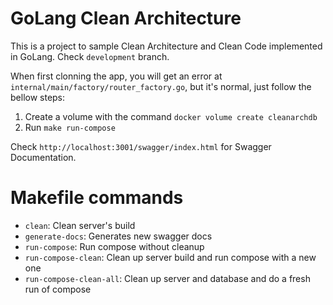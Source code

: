 # GoLang Clean Architecture

This is a project to sample Clean Architecture and Clean Code implemented in GoLang.
Check `development` branch.

When first clonning the app, you will get an error at `internal/main/factory/router_factory.go`,
but it's normal, just follow the bellow steps:

1. Create a volume with the command `docker volume create cleanarchdb`
2. Run `make run-compose`

Check `http://localhost:3001/swagger/index.html` for Swagger Documentation.

# Makefile commands
* `clean`: Clean server's build
* `generate-docs`: Generates new swagger docs
* `run-compose`: Run compose without cleanup
* `run-compose-clean`: Clean up server build and run compose with a new one
* `run-compose-clean-all`: Clean up server and database and do a fresh run of compose
